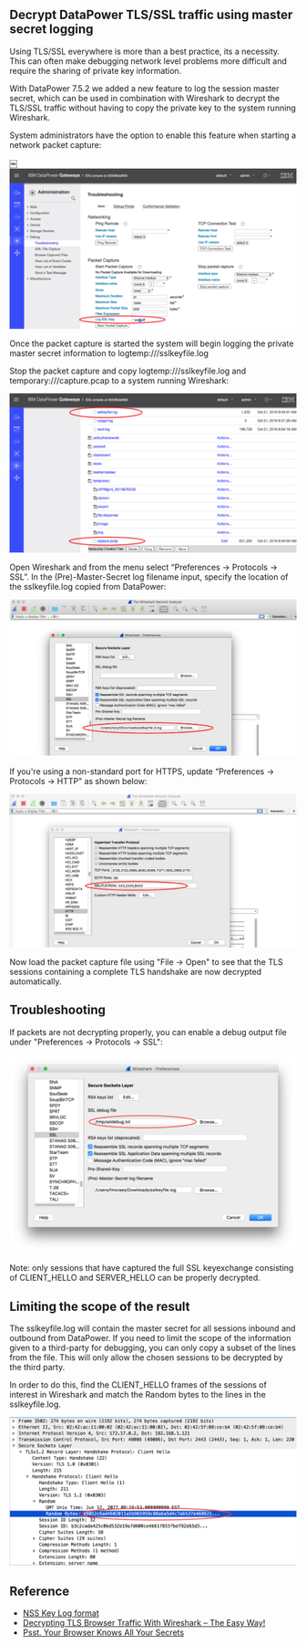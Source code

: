 ## Decrypt DataPower TLS/SSL traffic using master secret logging

Using TLS/SSL everywhere is more than a best practice, its a necessity. This can often make debugging network level problems more difficult and require the sharing of private key information.

With DataPower 7.5.2 we added a new feature to log the session master secret, which can be used in combination with Wireshark to decrypt the TLS/SSL traffic without having to copy the private key to the system running Wireshark.

System administrators have the option to enable this feature when starting a network packet capture:

￼![pcap](pcap1.png)

Once the packet capture is started the system will begin logging the private master secret information to logtemp:///sslkeyfile.log

Stop the packet capture and copy logtemp:///sslkeyfile.log and temporary:///capture.pcap to a system running Wireshark:

![filemgmt](filemgmt.png)

Open Wireshark and from the menu select “Preferences -> Protocols -> SSL”. In the (Pre)-Master-Secret log filename input, specify the location of the sslkeyfile.log copied from DataPower:

![wireshark1](wireshark1.png)

If you're using a non-standard port for HTTPS, update “Preferences -> Protocols -> HTTP” as shown below:

![wireshark2](wireshark2.png)

Now load the packet capture file using "File -> Open" to see that the TLS sessions containing a complete TLS handshake are now decrypted automatically.

## Troubleshooting

If packets are not decrypting properly, you can enable a debug output file under "Preferences -> Protocols -> SSL":

![wireshark3](wireshark3.png)

Note: only sessions that have captured the full SSL keyexchange consisting of CLIENT_HELLO and SERVER_HELLO can be properly decrypted.

## Limiting the scope of the result

The sslkeyfile.log will contain the master secret for all sessions inbound and outbound from DataPower. If you need to limit the scope of the information given to a third-party for debugging, you can only copy a subset of the lines from the file. This will only allow the chosen sessions to be decrypted by the third party.

In order to do this, find the CLIENT_HELLO frames of the sessions of interest in Wireshark and match the Random bytes to the lines in the sslkeyfile.log.

![wireshark4](wireshark4.png)

## Reference

* [NSS Key Log format](https://developer.mozilla.org/en-US/docs/Mozilla/Projects/NSS/Key_Log_Format)
* [Decrypting TLS Browser Traffic With Wireshark – The Easy Way!](https://jimshaver.net/2015/02/11/decrypting-tls-browser-traffic-with-wireshark-the-easy-way/)
* [Psst. Your Browser Knows All Your Secrets](https://isc.sans.edu/forums/diary/Psst+Your+Browser+Knows+All+Your+Secrets/16415/)
